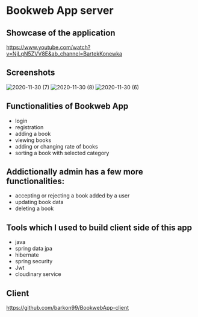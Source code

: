 # Bookweb App server

## Showcase of the application
https://www.youtube.com/watch?v=NjLqN5ZVV8E&ab_channel=BartekKonewka

## Screenshots
![2020-11-30 (7)](https://user-images.githubusercontent.com/50615675/100616076-d7578180-3318-11eb-937b-42e16e6957c4.png)
![2020-11-30 (8)](https://user-images.githubusercontent.com/50615675/100616084-d9b9db80-3318-11eb-9ca7-f25cccc09cab.png)
![2020-11-30 (6)](https://user-images.githubusercontent.com/50615675/100616090-db839f00-3318-11eb-8f39-774866f938d4.png)

## Functionalities of Bookweb App
 - login  
 - registration 
 - adding a book 
 - viewing books 
 - adding or changing rate of books 
 - sorting a book with selected category
 
 ## Addictionally admin has a few more functionalities: 
 - accepting or rejecting a book added by a user  
 - updating book data 
 - deleting a book
 
 ## Tools which I used to build client side of this app 
 - java
 - spring data jpa
 - hibernate
 - spring security
 - Jwt
 - cloudinary service
 
 
 ## Client
 https://github.com/barkon99/BookwebApp-client

